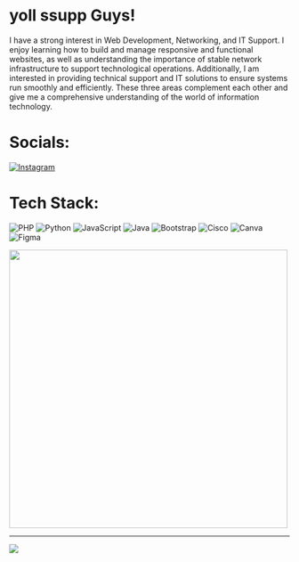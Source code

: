 # yoll ssupp Guys!
I have a strong interest in Web Development, Networking, and IT Support. I enjoy learning how to build and manage responsive and functional websites, as well as understanding the importance of stable network infrastructure to support technological operations. Additionally, I am interested in providing technical support and IT solutions to ensure systems run smoothly and efficiently. These three areas complement each other and give me a comprehensive understanding of the world of information technology.

# Socials:
[![Instagram](https://img.shields.io/badge/Instagram-%23E4405F.svg?logo=Instagram&logoColor=white)](https://instagram.com/ranggaapramudya) 

# Tech Stack:
![PHP](https://img.shields.io/badge/php-%23777BB4.svg?style=for-the-badge&logo=php&logoColor=white) ![Python](https://img.shields.io/badge/python-3670A0?style=for-the-badge&logo=python&logoColor=ffdd54) ![JavaScript](https://img.shields.io/badge/javascript-%23323330.svg?style=for-the-badge&logo=javascript&logoColor=%23F7DF1E) ![Java](https://img.shields.io/badge/java-%23ED8B00.svg?style=for-the-badge&logo=openjdk&logoColor=white) ![Bootstrap](https://img.shields.io/badge/bootstrap-%238511FA.svg?style=for-the-badge&logo=bootstrap&logoColor=white) ![Cisco](https://img.shields.io/badge/cisco-%23049fd9.svg?style=for-the-badge&logo=cisco&logoColor=black) ![Canva](https://img.shields.io/badge/Canva-%2300C4CC.svg?style=for-the-badge&logo=Canva&logoColor=white) ![Figma](https://img.shields.io/badge/figma-%23F24E1E.svg?style=for-the-badge&logo=figma&logoColor=white)

<img src="https://user-images.githubusercontent.com/74038190/225813708-98b745f2-7d22-48cf-9150-083f1b00d6c9.gif" width="500">

---
[![](https://visitcount.itsvg.in/api?id=rnggprmd&icon=0&color=0)](https://visitcount.itsvg.in)

<!-- Proudly created with GPRM ( https://gprm.itsvg.in ) -->
